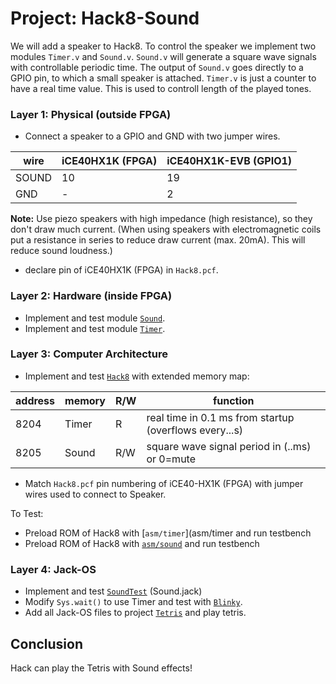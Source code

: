 # Project: Hack8-Sound
We will add a speaker to Hack8. To control the speaker we implement two modules `Timer.v` and `Sound.v`. `Sound.v` will generate a square wave signals with controllable periodic time. The output of `Sound.v` goes directly to a GPIO pin, to which a small speaker is attached. `Timer.v` is just a counter to have a real time value. This is used to controll length of the played tones.

### Layer 1: Physical (outside FPGA)
* Connect a speaker to a GPIO and GND with two jumper wires.


|wire|iCE40HX1K (FPGA)|iCE40HX1K-EVB (GPIO1)|
|-|-|-|
|SOUND|10|19|
|GND|-|2|

**Note:** Use piezo speakers with high impedance (high resistance), so they don't draw much current. (When using speakers with electromagnetic coils put a resistance in series to reduce draw current (max. 20mA). This will reduce sound loudness.)


* declare pin of iCE40HX1K (FPGA) in `Hack8.pcf`.

### Layer 2: Hardware (inside FPGA)
* Implement and test module [`Sound`](Sound).
* Implement and test module [`Timer`](Timer).

### Layer 3: Computer Architecture
* Implement and test [`Hack8`](Hack8) with extended memory map:

 |address | memory|R/W|function|
 |-|-|-|-|
 |8204|Timer|R|real time in 0.1 ms from startup (overflows every...s)|
 |8205|Sound|R/W|square wave signal period in (..ms) or 0=mute|

* Match `Hack8.pcf` pin numbering of iCE40-HX1K (FPGA) with jumper wires used to connect to Speaker.

To Test:
* Preload ROM of Hack8 with [`asm/timer`](asm/timer and run testbench
* Preload ROM of Hack8 with [`asm/sound`](asm/sound) and run testbench

### Layer 4: Jack-OS

* Implement and test [`SoundTest`](SoundTest) (Sound.jack)
* Modify `Sys.wait()` to use Timer and test with [`Blinky`](Blinky).
* Add all Jack-OS files to project [`Tetris`](Tetris) and play tetris.

## Conclusion
Hack can play the Tetris with Sound effects!
